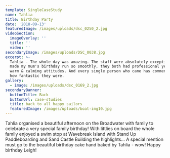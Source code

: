 ```yaml
---
template: SingleCaseStudy
name: Tahlia
title: Birthday Party
date: '2018-09-13'
featuredImage: /images/uploads/dsc_0250_2.jpg
videoSection:
  imageOverlay: ''
  title: ''
  video: ''
secondaryImage: /images/uploads/DSC_0038.jpg
excerpt: >-
  Tahlia - The whole day was amazing. The staff were absolutely exceptional and
  made my mum's birthday run so smoothly, they both had professional yet very
  warm & calming attitudes. And every single person who came has commented on
  how fantastic they were.   
gallery:
  - image: /images/uploads/dsc_0169_2.jpg
secondaryBanner:
  buttonTitle: Back
  buttonUrl: case-studies
  title: back to all happy sailors
  featuredImage: /images/uploads/boat-img10.jpg
---
```

Tahlia organised a beautiful afternoon on the Broadwater with family to celebrate a very special family birthday!   With littlies on board the whole family enjoyed a swim stop at Wavebreak Island with Stand Up Paddleboarding and Sand Castle Building the highlights...   A special mention must go to the beautiful birthday cake hand baked by Tahlia - wow!   Happy birthday Leigh!
